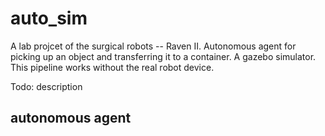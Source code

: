 # auto_sim
A lab projcet of the surgical robots -- Raven II. Autonomous agent for picking up an object and transferring it to a container. A gazebo simulator. This pipeline works without the real robot device.

Todo: description

## autonomous agent
